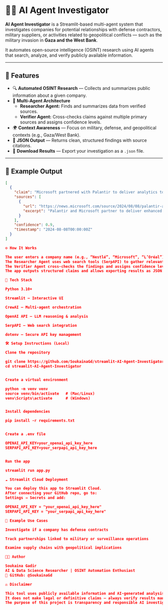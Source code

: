 # 🕵️‍♀️ AI Agent Investigator

**AI Agent Investigator** is a Streamlit-based multi-agent system that investigates companies for potential relationships with defense contractors, military suppliers, or activities related to geopolitical conflicts — such as the military invasion in **Gaza and the West Bank**.

It automates open-source intelligence (OSINT) research using AI agents that search, analyze, and verify publicly available information.

---

## 🚀 Features

- 🔍 **Automated OSINT Research** — Collects and summarizes public information about a given company.  
- 🤖 **Multi-Agent Architecture**  
  - **Researcher Agent:** Finds and summarizes data from verified sources.  
  - **Verifier Agent:** Cross-checks claims against multiple primary sources and assigns confidence levels.  
- 🌍 **Context Awareness** — Focus on military, defense, and geopolitical contexts (e.g., Gaza/West Bank).  
- 📄 **JSON Output** — Returns clean, structured findings with source citations.  
- 💾 **Download Results** — Export your investigation as a `.json` file.  

---

## 🧠 Example Output

```json
[
  {
    "claim": "Microsoft partnered with Palantir to deliver analytics to classified networks for national security operations.",
    "sources": [
      {
        "url": "https://news.microsoft.com/source/2024/08/08/palantir-and-microsoft-partner-to-deliver-enhanced-analytics-and-ai-services/",
        "excerpt": "Palantir and Microsoft partner to deliver enhanced analytics and AI services for critical national security operations."
      }
    ],
    "confidence": 0.9,
    "timestamp": "2024-08-08T00:00:00Z"
  }
]

⚙️ How It Works

The user enters a company name (e.g., “Nestlé”, “Microsoft”, “L’Oréal”).
The Researcher Agent uses web search tools (SerpAPI) to gather relevant evidence.
The Verifier Agent cross-checks the findings and assigns confidence levels.
The app outputs structured claims and allows exporting results as JSON.

🧩 Tech Stack

Python 3.10+

Streamlit – Interactive UI

CrewAI – Multi-agent orchestration

OpenAI API – LLM reasoning & analysis

SerpAPI – Web search integration

dotenv – Secure API key management

🛠 Setup Instructions (Local)

Clone the repository

git clone https://github.com/SoukainaGd/streamlit-AI-Agent-Investigator.git
cd streamlit-AI-Agent-Investigator


Create a virtual environment

python -m venv venv
source venv/bin/activate   # (Mac/Linux)
venv\Scripts\activate      # (Windows)


Install dependencies

pip install -r requirements.txt


Create a .env file

OPENAI_API_KEY=your_openai_api_key_here
SERPAPI_API_KEY=your_serpapi_api_key_here


Run the app

streamlit run app.py

☁️ Streamlit Cloud Deployment

You can deploy this app to Streamlit Cloud.
After connecting your GitHub repo, go to:
Settings → Secrets and add:

OPENAI_API_KEY = "your_openai_api_key_here"
SERPAPI_API_KEY = "your_serpapi_api_key_here"

🧭 Example Use Cases

Investigate if a company has defense contracts

Track partnerships linked to military or surveillance operations

Examine supply chains with geopolitical implications

👩‍💻 Author

Soukaina Gadir
AI & Data Science Researcher | OSINT Automation Enthusiast
📍 GitHub: @SoukainaGd

⚖️ Disclaimer

This tool uses publicly available information and AI-generated analysis.
It does not make legal or definitive claims — always verify results manually.
The purpose of this project is transparency and responsible AI investigation.
